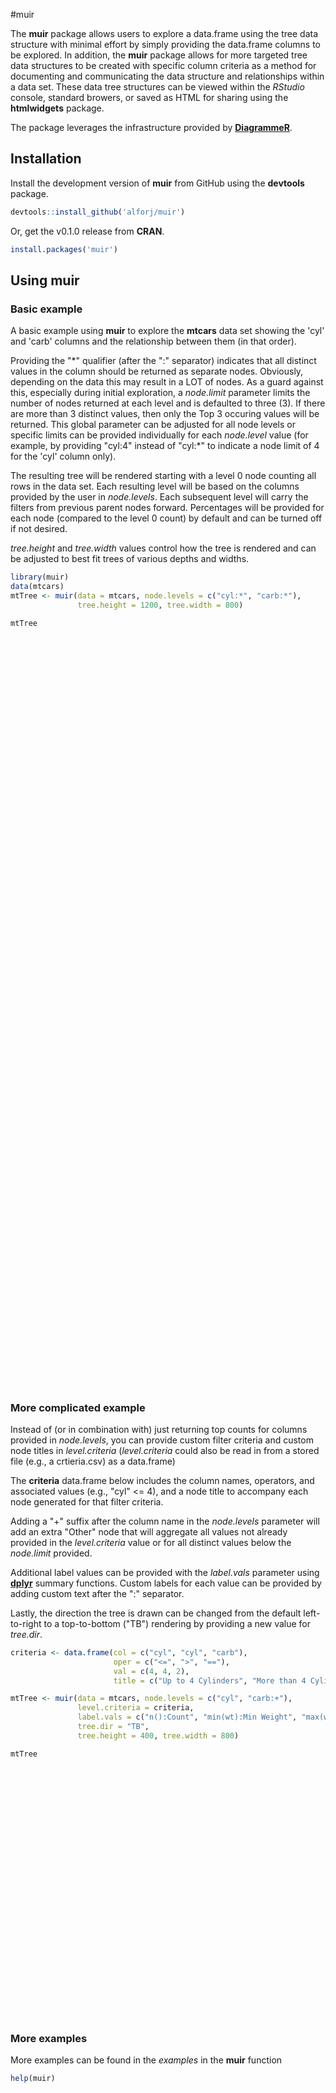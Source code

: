 #muir

The **muir** package allows users to explore a data.frame using the tree data structure with minimal effort by simply providing the data.frame columns to be explored. In addition, the **muir** package allows for more targeted tree data structures to be created with specific column criteria as a method for documenting and communicating the data structure and relationships within a data set. These data tree structures can be viewed within the *RStudio* console, standard browers, or saved as HTML for sharing using the **htmlwidgets** package.

The package leverages the infrastructure provided by [**DiagrammeR**](http://rich-iannone.github.io/DiagrammeR/).

## Installation

Install the development version of **muir** from GitHub using the **devtools** package.

```r
devtools::install_github('alforj/muir')
```

Or, get the v0.1.0 release from **CRAN**.

```r
install.packages('muir')
```

## Using muir

### Basic example
A basic example using **muir** to explore the **mtcars** data set showing the 'cyl' and 'carb' columns
and the relationship between them (in that order). 

Providing the "\*" qualifier (after the ":" separator) indicates that all distinct values in the column
should be returned as separate nodes. Obviously, depending on the data this may result in a LOT of nodes.
As a guard against this, especially during initial exploration, a *node.limit* parameter limits the 
number of nodes returned at each level and is defaulted to three (3). If there are more than 3 distinct
values, then only the Top 3 occuring values will be returned. This global parameter can be adjusted for all node levels or specific limits can be provided individually for each *node.level* value (for example, by providing "cyl:4" instead of "cyl:*" to indicate a 
node limit of 4 for the 'cyl' column only).

The resulting tree will be rendered starting with a level 0 node counting all rows in the data set. Each resulting level will be based on the columns provided by the user in *node.levels*. Each subsequent level will carry the filters from previous parent nodes forward. Percentages will be provided for each node (compared to the level 0 count) by default and can be turned off if not desired.

*tree.height* and *tree.width* values control how the tree is rendered and can be adjusted to best fit trees of various depths and widths.


```r
library(muir)
data(mtcars)
mtTree <- muir(data = mtcars, node.levels = c("cyl:*", "carb:*"), 
               tree.height = 1200, tree.width = 800)

mtTree
```

<!--html_preserve--><div id="htmlwidget-8292" style="width:800px;height:1200px;" class="DiagrammeR"></div>
<script type="application/json" data-for="htmlwidget-8292">{ "x": {
 "diagram": "graph LR;1(All<br/>Count: 32.00<br/>% of Total: 100.00<br/>);1-->2(cyl = 8<br/>Count: 14.00<br/>% of Total:  43.75<br/>);1-->3(cyl = 4<br/>Count: 11.00<br/>% of Total:  34.38<br/>);1-->4(cyl = 6<br/>Count: 7.00<br/>% of Total:  21.88<br/>);2-->5(carb = 2<br/>Count: 4.00<br/>% of Total:  12.50<br/>);2-->6(carb = 4<br/>Count: 6.00<br/>% of Total:  18.75<br/>);2-->7(carb = 1<br/>Count: NA<br/>% of Total:   0.00<br/>);3-->8(carb = 2<br/>Count: 6.00<br/>% of Total:  18.75<br/>);3-->9(carb = 4<br/>Count: NA<br/>% of Total:   0.00<br/>);3-->10(carb = 1<br/>Count: 5.00<br/>% of Total:  15.62<br/>);4-->11(carb = 2<br/>Count: NA<br/>% of Total:   0.00<br/>);4-->12(carb = 4<br/>Count: 4.00<br/>% of Total:  12.50<br/>);4-->13(carb = 1<br/>Count: 2.00<br/>% of Total:   6.25<br/>);linkStyle default stroke-width:2px, fill:none;classDef default fill:white,stroke:#333,stroke-width:2px;classDef invisible fill:white,stroke:white,stroke-width:0px;" 
},"evals": [  ] }</script><!--/html_preserve-->


### More complicated example
Instead of (or in combination with) just returning top counts for columns provided in *node.levels*,
you can provide custom filter criteria and custom node titles in *level.criteria*
(*level.criteria* could also be read in from a stored file (e.g., a crtieria.csv) as a data.frame)

The **criteria** data.frame below includes the column names, operators, and associated values 
(e.g., "cyl" <= 4), and a node title to accompany each node generated for that filter criteria. 

Adding a "+" suffix after the column name in the *node.levels* parameter will add an extra 
"Other" node that will aggregate all values not already provided in the *level.criteria* value 
or for all distinct values below the *node.limit* provided.

Additional label values can be provided with the *label.vals* parameter using 
[**dplyr**](https://github.com/hadley/dplyr) summary functions. Custom labels for each value 
can be provided by adding custom text after the ":" separator. 

Lastly, the direction the tree is drawn can be changed from the default left-to-right to a 
top-to-bottom ("TB") rendering by providing a new value for *tree.dir*.


```r
criteria <- data.frame(col = c("cyl", "cyl", "carb"),
                       oper = c("<=", ">", "=="),
                       val = c(4, 4, 2),
                       title = c("Up to 4 Cylinders", "More than 4 Cylinders", "2 Carburetors"))

mtTree <- muir(data = mtcars, node.levels = c("cyl", "carb:+"),
               level.criteria = criteria,
               label.vals = c("n():Count", "min(wt):Min Weight", "max(wt):Max Weight"),
               tree.dir = "TB",
               tree.height = 400, tree.width = 800)

mtTree
```

<!--html_preserve--><div id="htmlwidget-7784" style="width:800px;height:400px;" class="DiagrammeR"></div>
<script type="application/json" data-for="htmlwidget-7784">{ "x": {
 "diagram": "graph TB;1(All<br/>Count: 32.00<br/>Min Weight: 1.51<br/>Max Weight: 5.42<br/>% of Total: 100.00<br/>);1-->2(Up to 4 Cylinders<br/>Count: 11.00<br/>Min Weight: 1.51<br/>Max Weight: 3.19<br/>% of Total:  34.38<br/>);1-->3(More than 4 Cylinders<br/>Count: 21.00<br/>Min Weight: 2.62<br/>Max Weight: 5.42<br/>% of Total:  65.62<br/>);2-->4(2 Carburetors<br/>Count: 6.00<br/>Min Weight: 1.51<br/>Max Weight: 3.19<br/>% of Total:  18.75<br/>);2-->5(Other<br/>Count: 5.00<br/>Min Weight: 1.84<br/>Max Weight: 2.46<br/>% of Total:  15.62<br/>);3-->6(2 Carburetors<br/>Count: 4.00<br/>Min Weight: 3.44<br/>Max Weight: 3.85<br/>% of Total:  12.50<br/>);3-->7(Other<br/>Count: 17.00<br/>Min Weight: 2.62<br/>Max Weight: 5.42<br/>% of Total:  53.12<br/>);linkStyle default stroke-width:2px, fill:none;classDef default fill:white,stroke:#333,stroke-width:2px;classDef invisible fill:white,stroke:white,stroke-width:0px;" 
},"evals": [  ] }</script><!--/html_preserve-->


### More examples

More examples can be found in the *examples* in the **muir** function


```r
help(muir)
```
